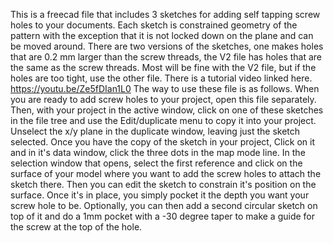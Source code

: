 This is a freecad file that includes 3 sketches for adding self tapping screw holes to your documents. 
Each sketch is constrained geometry of the pattern with the exception that it is not locked down on the plane and can be moved around.
There are two versions of the sketches,  one makes holes that are 0.2 mm larger than the screw threads, the V2 file has holes that are the same as the screw threads.  Most will be fine with the V2 file, but if the holes are too tight, use the other file.
There is a tutorial video linked here.
https://youtu.be/Ze5fDIan1L0
The way to use these file is as follows.
When you are ready to add screw holes to your project, open this file separately.  Then, with your project in the active window, click on one of these sketches in the file tree and use the Edit/duplicate menu to copy it into your project. Unselect the x/y plane in the duplicate window, leaving just the sketch selected.
Once you have the copy of the sketch in your project,  Click on it and in it's data window, click the three dots in the map mode line.  In the selection window that opens, select the first reference and click on the surface of your model where you want to add the screw holes to attach the sketch there.
Then you can edit the sketch to constrain it's position on the surface.
Once it's in place, you simply pocket it the depth you want your screw hole to be.
Optionally, you can then add a second circular sketch on top of it and do a 1mm pocket with a -30 degree taper to make a guide for the screw at the top of the hole.


